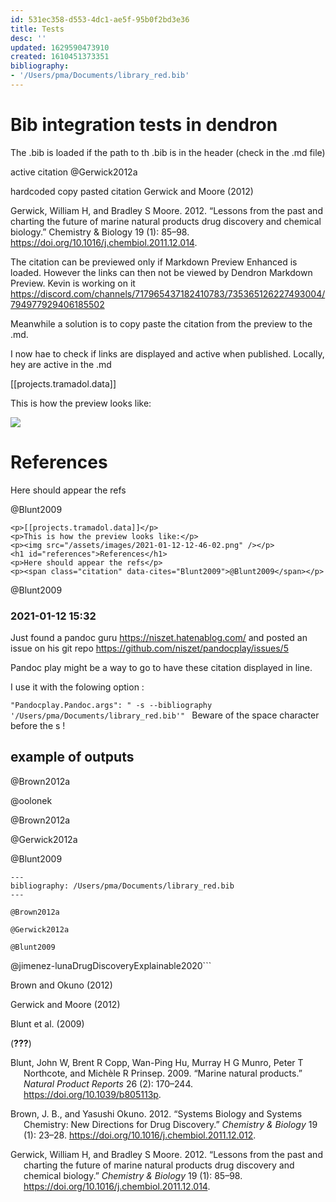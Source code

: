 ```yaml
---
id: 531ec358-d553-4dc1-ae5f-95b0f2bd3e36
title: Tests
desc: ''
updated: 1629590473910
created: 1610451373351
bibliography:
- '/Users/pma/Documents/library_red.bib'
---
```


# Bib integration tests in dendron

The .bib is loaded if the path to th .bib is in the header (check in the .md file)


active citation @Gerwick2012a

hardcoded copy pasted citation Gerwick and Moore (2012)


Gerwick, William H, and Bradley S Moore. 2012. “Lessons from the past and charting the future of marine natural products drug discovery and chemical biology.” Chemistry & Biology 19 (1): 85–98. https://doi.org/10.1016/j.chembiol.2011.12.014.


The citation can be previewed only if Markdown Preview Enhanced is loaded. However the links can then not be viewed by Dendron Markdown Preview. Kevin is working on it https://discord.com/channels/717965437182410783/735365126227493004/794977929406185502

Meanwhile a solution is to copy paste the citation from the preview to the .md.

I now hae to check if links are displayed and active when published.
Locally, hey are active in the .md


[[projects.tramadol.data]]

This is how the preview looks like:

![](/assets/images/2021-01-12-12-46-02.png)

# References

Here should appear the refs


@Blunt2009



```
<p>[[projects.tramadol.data]]</p>
<p>This is how the preview looks like:</p>
<p><img src="/assets/images/2021-01-12-12-46-02.png" /></p>
<h1 id="references">References</h1>
<p>Here should appear the refs</p>
<p><span class="citation" data-cites="Blunt2009">@Blunt2009</span></p>

```
@Blunt2009


### 2021-01-12 15:32

Just found a pandoc guru https://niszet.hatenablog.com/ and posted an issue on his git repo https://github.com/niszet/pandocplay/issues/5

Pandoc play might be a way to go to have these citation displayed in line.

I use it with the folowing option : 

`"Pandocplay.Pandoc.args": " -s --bibliography '/Users/pma/Documents/library_red.bib'"
`
Beware of the space character before the s !





## example of outputs 


@Brown2012a

@oolonek

@Brown2012a


@Gerwick2012a


@Blunt2009

```
---
bibliography: /Users/pma/Documents/library_red.bib
---

@Brown2012a

@Gerwick2012a

@Blunt2009

```

@jimenez-lunaDrugDiscoveryExplainable2020```


<!DOCTYPE html>
<html xmlns="http://www.w3.org/1999/xhtml" lang="" xml:lang="">
<head>
  <meta charset="utf-8" />
  <meta name="generator" content="pandoc" />
  <meta name="viewport" content="width=device-width, initial-scale=1.0, user-scalable=yes" />
  <title>runpandoctmp</title>
  <style>
    code{white-space: pre-wrap;}
    span.smallcaps{font-variant: small-caps;}
    span.underline{text-decoration: underline;}
    div.column{display: inline-block; vertical-align: top; width: 50%;}
    div.hanging-indent{margin-left: 1.5em; text-indent: -1.5em;}
    ul.task-list{list-style: none;}
    .display.math{display: block; text-align: center; margin: 0.5rem auto;}
  </style>
  <!--[if lt IE 9]>
    <script src="//cdnjs.cloudflare.com/ajax/libs/html5shiv/3.7.3/html5shiv-printshiv.min.js"></script>
  <![endif]-->
</head>
<body>
<p><span class="citation" data-cites="Brown2012a">Brown and Okuno (2012)</span></p>
<p><span class="citation" data-cites="Gerwick2012a">Gerwick and Moore (2012)</span></p>
<p><span class="citation" data-cites="Blunt2009">Blunt et al. (2009)</span></p>
<p><span class="citation" data-cites="jimenez-lunaDrugDiscoveryExplainable2020">(<span class="citeproc-not-found" data-reference-id="jimenez-lunaDrugDiscoveryExplainable2020"><strong>???</strong></span>)</span></p>
<div id="refs" class="references hanging-indent" role="doc-bibliography">
<div id="ref-Blunt2009">
<p>Blunt, John W, Brent R Copp, Wan-Ping Hu, Murray H G Munro, Peter T Northcote, and Michèle R Prinsep. 2009. “Marine natural products.” <em>Natural Product Reports</em> 26 (2): 170–244. <a href="https://doi.org/10.1039/b805113p">https://doi.org/10.1039/b805113p</a>.</p>
</div>
<div id="ref-Brown2012a">
<p>Brown, J. B., and Yasushi Okuno. 2012. “Systems Biology and Systems Chemistry: New Directions for Drug Discovery.” <em>Chemistry &amp; Biology</em> 19 (1): 23–28. <a href="https://doi.org/10.1016/j.chembiol.2011.12.012">https://doi.org/10.1016/j.chembiol.2011.12.012</a>.</p>
</div>
<div id="ref-Gerwick2012a">
<p>Gerwick, William H, and Bradley S Moore. 2012. “Lessons from the past and charting the future of marine natural products drug discovery and chemical biology.” <em>Chemistry &amp; Biology</em> 19 (1): 85–98. <a href="https://doi.org/10.1016/j.chembiol.2011.12.014">https://doi.org/10.1016/j.chembiol.2011.12.014</a>.</p>
</div>
</div>
</body>
</html>

```

